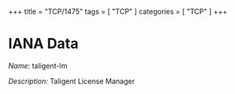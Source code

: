 +++
title = "TCP/1475"
tags = [ "TCP" ]
categories = [ "TCP" ]
+++

# IANA Data

_Name:_ taligent-lm

_Description:_ Taligent License Manager

